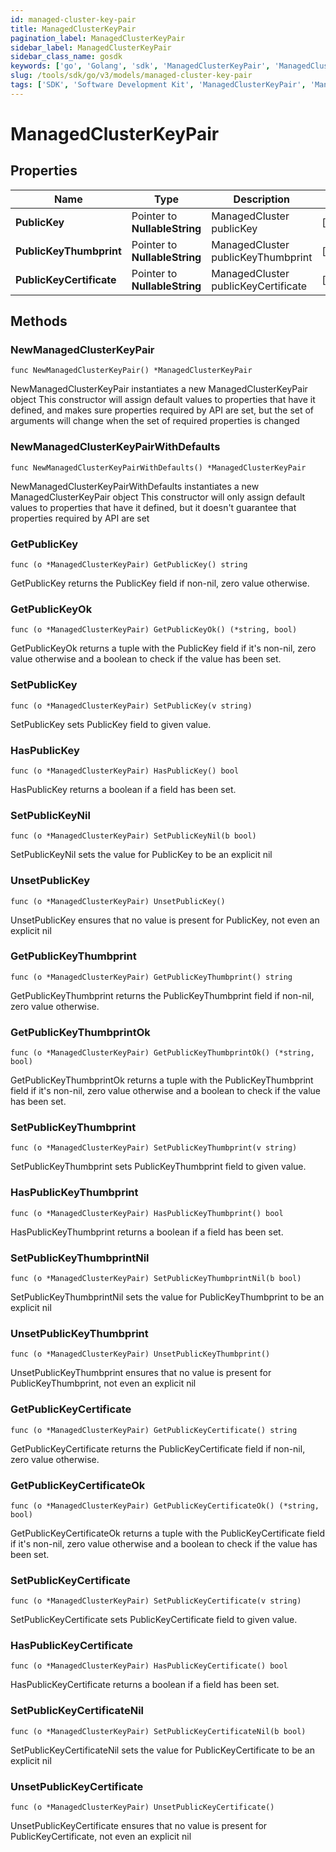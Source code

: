 ```yaml
---
id: managed-cluster-key-pair
title: ManagedClusterKeyPair
pagination_label: ManagedClusterKeyPair
sidebar_label: ManagedClusterKeyPair
sidebar_class_name: gosdk
keywords: ['go', 'Golang', 'sdk', 'ManagedClusterKeyPair', 'ManagedClusterKeyPair'] 
slug: /tools/sdk/go/v3/models/managed-cluster-key-pair
tags: ['SDK', 'Software Development Kit', 'ManagedClusterKeyPair', 'ManagedClusterKeyPair']
---
```


# ManagedClusterKeyPair

## Properties

Name | Type | Description | Notes
------------ | ------------- | ------------- | -------------
**PublicKey** | Pointer to **NullableString** | ManagedCluster publicKey | [optional] 
**PublicKeyThumbprint** | Pointer to **NullableString** | ManagedCluster publicKeyThumbprint | [optional] 
**PublicKeyCertificate** | Pointer to **NullableString** | ManagedCluster publicKeyCertificate | [optional] 

## Methods

### NewManagedClusterKeyPair

`func NewManagedClusterKeyPair() *ManagedClusterKeyPair`

NewManagedClusterKeyPair instantiates a new ManagedClusterKeyPair object
This constructor will assign default values to properties that have it defined,
and makes sure properties required by API are set, but the set of arguments
will change when the set of required properties is changed

### NewManagedClusterKeyPairWithDefaults

`func NewManagedClusterKeyPairWithDefaults() *ManagedClusterKeyPair`

NewManagedClusterKeyPairWithDefaults instantiates a new ManagedClusterKeyPair object
This constructor will only assign default values to properties that have it defined,
but it doesn't guarantee that properties required by API are set

### GetPublicKey

`func (o *ManagedClusterKeyPair) GetPublicKey() string`

GetPublicKey returns the PublicKey field if non-nil, zero value otherwise.

### GetPublicKeyOk

`func (o *ManagedClusterKeyPair) GetPublicKeyOk() (*string, bool)`

GetPublicKeyOk returns a tuple with the PublicKey field if it's non-nil, zero value otherwise
and a boolean to check if the value has been set.

### SetPublicKey

`func (o *ManagedClusterKeyPair) SetPublicKey(v string)`

SetPublicKey sets PublicKey field to given value.

### HasPublicKey

`func (o *ManagedClusterKeyPair) HasPublicKey() bool`

HasPublicKey returns a boolean if a field has been set.

### SetPublicKeyNil

`func (o *ManagedClusterKeyPair) SetPublicKeyNil(b bool)`

 SetPublicKeyNil sets the value for PublicKey to be an explicit nil

### UnsetPublicKey
`func (o *ManagedClusterKeyPair) UnsetPublicKey()`

UnsetPublicKey ensures that no value is present for PublicKey, not even an explicit nil
### GetPublicKeyThumbprint

`func (o *ManagedClusterKeyPair) GetPublicKeyThumbprint() string`

GetPublicKeyThumbprint returns the PublicKeyThumbprint field if non-nil, zero value otherwise.

### GetPublicKeyThumbprintOk

`func (o *ManagedClusterKeyPair) GetPublicKeyThumbprintOk() (*string, bool)`

GetPublicKeyThumbprintOk returns a tuple with the PublicKeyThumbprint field if it's non-nil, zero value otherwise
and a boolean to check if the value has been set.

### SetPublicKeyThumbprint

`func (o *ManagedClusterKeyPair) SetPublicKeyThumbprint(v string)`

SetPublicKeyThumbprint sets PublicKeyThumbprint field to given value.

### HasPublicKeyThumbprint

`func (o *ManagedClusterKeyPair) HasPublicKeyThumbprint() bool`

HasPublicKeyThumbprint returns a boolean if a field has been set.

### SetPublicKeyThumbprintNil

`func (o *ManagedClusterKeyPair) SetPublicKeyThumbprintNil(b bool)`

 SetPublicKeyThumbprintNil sets the value for PublicKeyThumbprint to be an explicit nil

### UnsetPublicKeyThumbprint
`func (o *ManagedClusterKeyPair) UnsetPublicKeyThumbprint()`

UnsetPublicKeyThumbprint ensures that no value is present for PublicKeyThumbprint, not even an explicit nil
### GetPublicKeyCertificate

`func (o *ManagedClusterKeyPair) GetPublicKeyCertificate() string`

GetPublicKeyCertificate returns the PublicKeyCertificate field if non-nil, zero value otherwise.

### GetPublicKeyCertificateOk

`func (o *ManagedClusterKeyPair) GetPublicKeyCertificateOk() (*string, bool)`

GetPublicKeyCertificateOk returns a tuple with the PublicKeyCertificate field if it's non-nil, zero value otherwise
and a boolean to check if the value has been set.

### SetPublicKeyCertificate

`func (o *ManagedClusterKeyPair) SetPublicKeyCertificate(v string)`

SetPublicKeyCertificate sets PublicKeyCertificate field to given value.

### HasPublicKeyCertificate

`func (o *ManagedClusterKeyPair) HasPublicKeyCertificate() bool`

HasPublicKeyCertificate returns a boolean if a field has been set.

### SetPublicKeyCertificateNil

`func (o *ManagedClusterKeyPair) SetPublicKeyCertificateNil(b bool)`

 SetPublicKeyCertificateNil sets the value for PublicKeyCertificate to be an explicit nil

### UnsetPublicKeyCertificate
`func (o *ManagedClusterKeyPair) UnsetPublicKeyCertificate()`

UnsetPublicKeyCertificate ensures that no value is present for PublicKeyCertificate, not even an explicit nil


